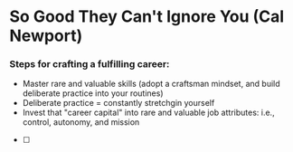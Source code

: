 # So Good They Can't Ignore You (Cal Newport)

### Steps for crafting a fulfilling career:
- Master rare and valuable skills (adopt a craftsman mindset, and build deliberate practice into your routines)
- Deliberate practice = constantly stretchgin yourself
- Invest that "career capital" into rare and valuable job attributes: i.e., control, autonomy, and mission
- [ ]
